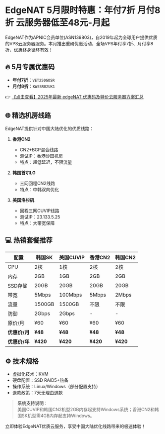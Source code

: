 # EdgeNAT 5月限时特惠：年付7折 月付8折 云服务器低至48元-月起

EdgeNAT作为APNIC会员单位(ASN139803)，自2019年起为全球用户提供优质的VPS云服务器服务。本月推出重磅优惠活动，全场VPS年付享7折、月付享8折，优惠终身循环有效！

## 🔥 5月专属优惠码

- **年付7折**：`VET250GOSR`  
- **月付8折**：`KWSSR02UK1`

👉 [【点击查看】2025年最新 edgeNAT 优惠码及特价云服务器方案汇总](https://bit.ly/edgenat)

## 🌐 精选机房线路

EdgeNAT提供针对中国大陆优化的优质线路：

1. **香港CN2**  
   - CN2+BGP混合线路
   - 测试IP：香港沙田机房
   - 特点：超低延迟，不限流量

2. **韩国首尔LG**  
   - 三网回程CN2线路
   - 特点：中韩双向优化

3. **美国洛杉矶**  
   - 回程三网CUVIP线路
   - 测试IP：23.133.5.25
   - 特点：大带宽保障

## 💻 热销套餐推荐

| 配置       | 韩国SK | 美国CUVIP | 香港CN2 | 韩国CN2 |
|------------|--------|-----------|---------|---------|
| CPU        | 2核    | 1核       | 2核     | 2核     |
| 内存       | 2GB    | 1GB       | 2GB     | 2GB     |
| SSD存储    | 20GB   | 20GB      | 20GB    | 20GB    |
| 带宽       | 5Mbps  | 100Mbps   | 5Mbps   | 2Mbps   |
| 流量       | 1500GB | 1500GB    | 不限    | 不限    |
| 防御       | 2Gbps  | 2Gbps     | -       | -       |
| 原价/月    | ¥60    | ¥60       | ¥60     | ¥60     |
| **优惠价/月** | **¥48** | **¥48**   | **¥48** | **¥48** |
| **优惠价/年** | **¥420** | **¥420** | **¥420** | **¥420** |

## ⚙️ 技术规格

- 虚拟化技术：KVM
- 硬盘配置：SSD RAID5+热备
- 操作系统：Linux/Windows（部分配置支持）
- 退款政策：7天无理由退款

> **系统支持说明**：  
> 美国CUVIP和韩国CN2机型2GB内存起支持Windows系统；香港CN2和韩国SK机型需4GB内存起支持Windows。

立即体验EdgeNAT优质云服务，享受中国大陆优化线路带来的极速体验！